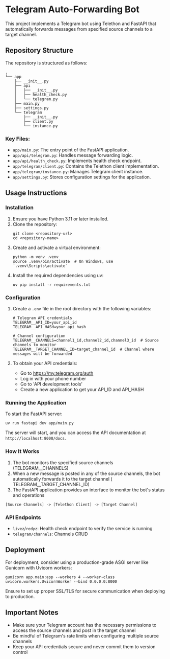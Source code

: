 # Telegram Auto-Forwarding Bot

This project implements a Telegram bot using Telethon and FastAPI that automatically forwards messages from specified
source channels to a target channel.

## Repository Structure

The repository is structured as follows:

```
.
└── app
    ├── __init__.py
    ├── api
    │   ├── __init__.py
    │   ├── health_check.py
    │   └── telegram.py
    ├── main.py
    ├── settings.py
    └── telegram
        ├── __init__.py
        ├── client.py
        └── instance.py
```

### Key Files:

- `app/main.py`: The entry point of the FastAPI application.
- `app/api/telegram.py`: Handles message forwarding logic.
- `app/api/health_check.py`: Implements health check endpoint.
- `app/telegram/client.py`: Contains the Telethon client implementation.
- `app/telegram/instance.py`: Manages Telegram client instance.
- `app/settings.py`: Stores configuration settings for the application.

## Usage Instructions

### Installation

1. Ensure you have Python 3.11 or later installed.
2. Clone the repository:
   ```
   git clone <repository-url>
   cd <repository-name>
   ```
3. Create and activate a virtual environment:
   ```
   python -m venv .venv
   source .venv/bin/activate  # On Windows, use `.venv\Scripts\activate`
   ```
4. Install the required dependencies using uv:
   ```
   uv pip install -r requirements.txt
   ```

### Configuration

1. Create a `.env` file in the root directory with the following variables:
   ```
   # Telegram API credentials
   TELEGRAM__API_ID=your_api_id
   TELEGRAM__API_HASH=your_api_hash
   
   # Channel configuration
   TELEGRAM__CHANNELS=channel1_id,channel2_id,channel3_id  # Source channels to monitor
   TELEGRAM__TARGET_CHANNEL_ID=target_channel_id  # Channel where messages will be forwarded
   ```

2. To obtain your API credentials:
    - Go to https://my.telegram.org/auth
    - Log in with your phone number
    - Go to 'API development tools'
    - Create a new application to get your API_ID and API_HASH

### Running the Application

To start the FastAPI server:

```
uv run fastapi dev app/main.py
```

The server will start, and you can access the API documentation at `http://localhost:8000/docs`.

### How It Works

1. The bot monitors the specified source channels (TELEGRAM__CHANNELS)
2. When a new message is posted in any of the source channels, the bot automatically forwards it to the target channel (
   TELEGRAM__TARGET_CHANNEL_ID)
3. The FastAPI application provides an interface to monitor the bot's status and operations

```
[Source Channels] -> [Telethon Client] -> [Target Channel]
```

### API Endpoints

- `livez`/`redyz`: Health check endpoint to verify the service is running
- `telegram/channels`: Channels CRUD

## Deployment

For deployment, consider using a production-grade ASGI server like Gunicorn with Uvicorn workers:

```
gunicorn app.main:app --workers 4 --worker-class uvicorn.workers.UvicornWorker --bind 0.0.0.0:8000
```

Ensure to set up proper SSL/TLS for secure communication when deploying to production.

## Important Notes

- Make sure your Telegram account has the necessary permissions to access the source channels and post in the target
  channel
- Be mindful of Telegram's rate limits when configuring multiple source channels
- Keep your API credentials secure and never commit them to version control
